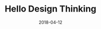 ---
layout: site
title: "Hello Design Thinking"
date: 2018-04-12
categories: [education]
version: 1.5.3
major: 1
minor: 5
patch: 3
slug: hello-design-thinking
link: https://hellodesignthinking.ideou.com
submitter: lpolepeddi
permalink: /sites/:slug
---